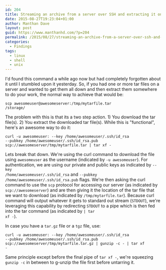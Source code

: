 ```yaml
---
id: 204
title: Streaming an archive from a server over SSH and extracting it on the fly
date: 2015-08-27T19:23:04+01:00
author: Manthan Dave
layout: post
guid: https://www.manthanhd.com/?p=204
permalink: /2015/08/27/streaming-an-archive-from-a-server-over-ssh-and-extracting-it-on-the-fly/
categories:
  - Findings
tags:
  - linux
  - shell
  - unix
---
```

I'd found this command a while ago now but had completely forgotten about it until I stumbled upon it yesterday. So, if you had one or more tar files on a server and wanted to get them all down and then extract them somewhere to do your work, the normal way to achieve that would be:

<code>scp awesomeuser@awesomeserver:/tmp/mytarfile.tar /storage/</code>

The problem with this is that its a two step action. 1) You download the tar file(s). 2) You extract the downloaded tar file(s). While this is "functional", here's an awesome way to do it:<!--more-->

<code>curl -u awesomeuser: --key /home/awesomeuser/.ssh/id_rsa --pubkey /home/awesomeuser/.ssh/id_rsa.pub scp://awesomeserver/tmp/mytarfile.tar | tar xf -</code>

Lets break that down. We're using the curl command to download the file using <code>awesomeuser</code> as the username (indicated by <code>-u awesomeuser</code>). For authentication, we are using our private and public keys as indicated by <code>--key /home/awesomeuser/.ssh/id_rsa</code> and <code>--pubkey /home/awesomeuser/.ssh/id_rsa.pub</code> flags. We're then asking the curl command to use the <code>scp</code> protocol for accessing our server (as indicated by <code>scp://awesomeserver</code>) and are then giving it the location of the tar file that we want to download (as indicated by <code>/tmp/mytarfile.tar</code>). Because curl command will output whatever it gets to standard out stream (<code>STDOUT</code>), we're leveraging this capability by redirecting <code>STDOUT</code> to a pipe which is then fed into the tar command (as indicated by <code>| tar xf -</code>).

In case you have a <code>tar.gz</code> file or a <code>tgz</code> file, use:

<code>curl -u awesomeuser: --key /home/awesomeuser/.ssh/id_rsa --pubkey /home/awesomeuser/.ssh/id_rsa.pub scp://awesomeserver/tmp/mytarfile.tar.gz | gunzip -c - | tar xf -</code>

Same principle except before the final pipe of <code>tar xf -</code>, we're squeezing <code>gunzip -c</code> in between to g-unzip the file first before untarring it.